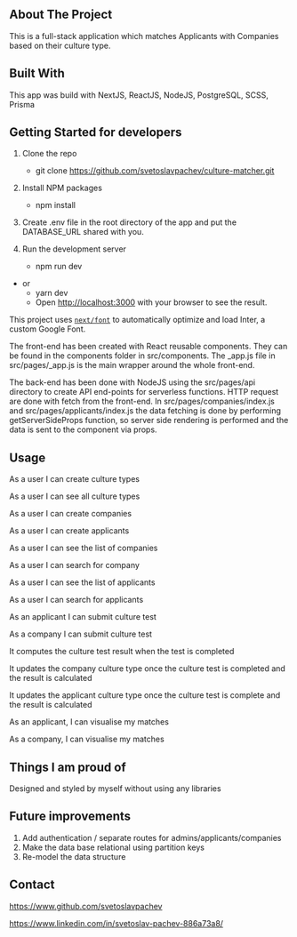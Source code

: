 ## About The Project

This is a full-stack application which matches Applicants with Companies based on their culture type.

## Built With

This app was build with NextJS, ReactJS, NodeJS, PostgreSQL, SCSS, Prisma

## Getting Started for developers

1. Clone the repo
   - git clone https://github.com/svetoslavpachev/culture-matcher.git
2. Install NPM packages
   - npm install
3. Create .env file in the root directory of the app and put the DATABASE_URL shared with you.

4. Run the development server
   - npm run dev

- or
  - yarn dev
  - Open [http://localhost:3000](http://localhost:3000) with your browser to see the result.

This project uses [`next/font`](https://nextjs.org/docs/basic-features/font-optimization) to automatically optimize and load Inter, a custom Google Font.

The front-end has been created with React reusable components. They can be found in the components folder in src/components. The \_app.js file in src/pages/\_app.js is the main wrapper around the whole front-end.

The back-end has been done with NodeJS using the src/pages/api directory to create API end-points for serverless functions. HTTP request are done with fetch from the front-end. In src/pages/companies/index.js and src/pages/applicants/index.js the data fetching is done by performing getServerSideProps function, so server side rendering is performed and the data is sent to the component via props.

## Usage

As a user I can create culture types

As a user I can see all culture types

As a user I can create companies

As a user I can create applicants

As a user I can see the list of companies

As a user I can search for company

As a user I can see the list of applicants

As a user I can search for applicants

As an applicant I can submit culture test

As a company I can submit culture test

It computes the culture test result when the test is completed

It updates the company culture type once the culture test is completed and the result is calculated

It updates the applicant culture type once the culture test is complete and the result is calculated

As an applicant, I can visualise my matches

As a company, I can visualise my matches

## Things I am proud of

Designed and styled by myself without using any libraries

## Future improvements

1. Add authentication / separate routes for admins/applicants/companies
2. Make the data base relational using partition keys
3. Re-model the data structure

## Contact

https://www.github.com/svetoslavpachev

https://www.linkedin.com/in/svetoslav-pachev-886a73a8/
